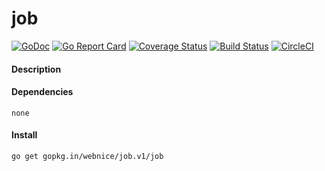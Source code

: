 # job

[![GoDoc](https://godoc.org/gopkg.in/webnice/job.v1?status.png)](http://godoc.org/gopkg.in/webnice/job.v1)
[![Go Report Card](https://goreportcard.com/badge/github.com/webnice/job)](https://goreportcard.com/report/github.com/webnice/job)
[![Coverage Status](https://coveralls.io/repos/github/webnice/job/badge.svg?branch=v1)](https://coveralls.io/github/webnice/job?branch=v1)
[![Build Status](https://travis-ci.org/webnice/job.svg?branch=v1)](https://travis-ci.org/webnice/job)
[![CircleCI](https://circleci.com/gh/webnice/job/tree/v1.svg?style=svg)](https://circleci.com/gh/webnice/job/tree/v1)

#### Description



#### Dependencies

	none


#### Install

	go get gopkg.in/webnice/job.v1/job
